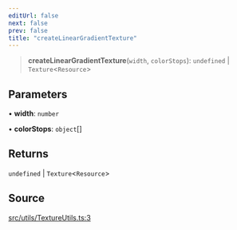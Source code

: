 ```yaml
---
editUrl: false
next: false
prev: false
title: "createLinearGradientTexture"
---
```


> **createLinearGradientTexture**(`width`, `colorStops`): `undefined` \| `Texture`\<`Resource`\>

## Parameters

• **width**: `number`

• **colorStops**: `object`[]

## Returns

`undefined` \| `Texture`\<`Resource`\>

## Source

[src/utils/TextureUtils.ts:3](https://github.com/relishinc/dill-pixel/blob/10f512f7f577ca5e74162827f11215b28df5ca97/src/utils/TextureUtils.ts#L3)
